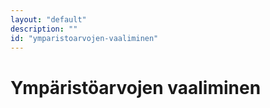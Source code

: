```yaml
---
layout: "default"
description: ""
id: "ymparistoarvojen-vaaliminen"
---
```

# Ympäristöarvojen vaaliminen